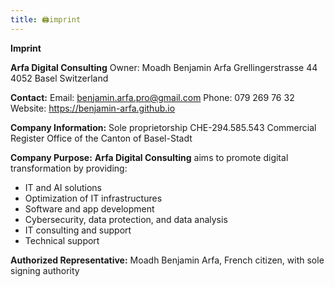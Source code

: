 ```yaml
---
title: 🖨️imprint
---
```


**Imprint**

**Arfa Digital Consulting**
Owner: Moadh Benjamin Arfa
Grellingerstrasse 44
4052 Basel
Switzerland

**Contact:**
Email: benjamin.arfa.pro@gmail.com
Phone: 079 269 76 32
Website: https://benjamin-arfa.github.io

**Company Information:**
Sole proprietorship
CHE-294.585.543
Commercial Register Office of the Canton of Basel-Stadt

**Company Purpose:**
**Arfa Digital Consulting** aims to promote digital transformation by providing:
- IT and AI solutions
- Optimization of IT infrastructures
- Software and app development
- Cybersecurity, data protection, and data analysis
- IT consulting and support
- Technical support

**Authorized Representative:**
Moadh Benjamin Arfa, French citizen, with sole signing authority
